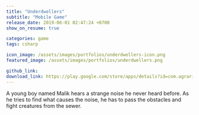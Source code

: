 ```yaml
---
title: "Underdwellers"
subtitle: "Mobile Game"
release_date: 2019-06-01 02:47:24 +0700
show_on_resume: true

categories: game
tags: csharp

icon_image: /assets/images/portfolios/underdwellers-icon.png
featured_image: /assets/images/portfolios/underdwellers.png

github_link: 
download_link: https://play.google.com/store/apps/details?id=com.agraris.underdwellers
---
```

A young boy named Malik hears a strange noise he never heard before. As he tries to find what causes the noise, he has to pass the obstacles and fight creatures from the sewer.